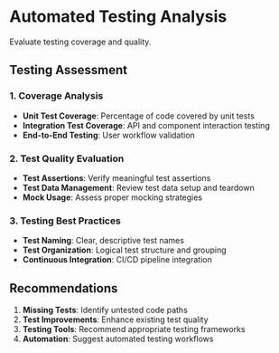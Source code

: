 # Automated Testing Analysis

Evaluate testing coverage and quality.

## Testing Assessment

### 1. Coverage Analysis
- **Unit Test Coverage**: Percentage of code covered by unit tests
- **Integration Test Coverage**: API and component interaction testing
- **End-to-End Testing**: User workflow validation

### 2. Test Quality Evaluation
- **Test Assertions**: Verify meaningful test assertions
- **Test Data Management**: Review test data setup and teardown
- **Mock Usage**: Assess proper mocking strategies

### 3. Testing Best Practices
- **Test Naming**: Clear, descriptive test names
- **Test Organization**: Logical test structure and grouping
- **Continuous Integration**: CI/CD pipeline integration

## Recommendations

1. **Missing Tests**: Identify untested code paths
2. **Test Improvements**: Enhance existing test quality
3. **Testing Tools**: Recommend appropriate testing frameworks
4. **Automation**: Suggest automated testing workflows
